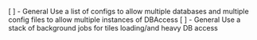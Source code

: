  [ ] - General		Use a list of configs to allow multiple databases
					and multiple config files to allow multiple instances of DBAccess
 [ ] - General		Use a stack of background jobs for tiles loading/and heavy DB access

